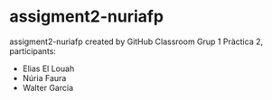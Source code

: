 # assigment2-nuriafp
assigment2-nuriafp created by GitHub Classroom
Grup 1 Pràctica 2, participants:
- Elias El Louah
- Núria Faura
- Walter Garcia
